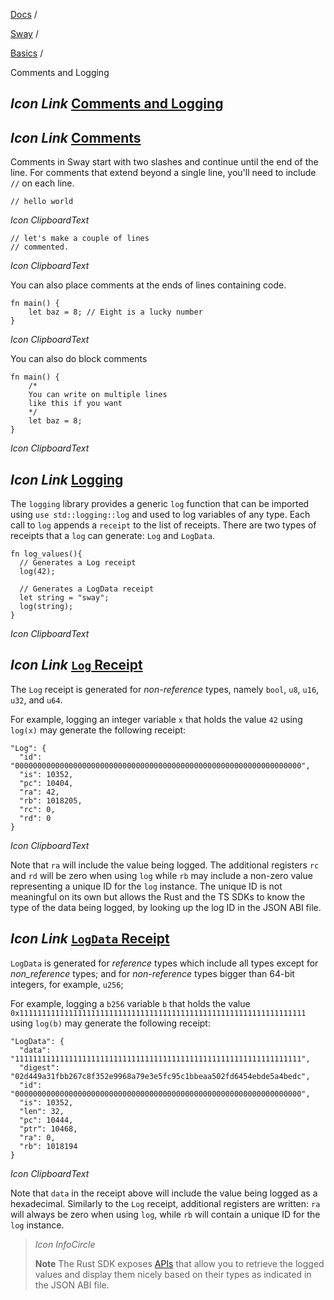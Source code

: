 [Docs](https://docs.fuel.network/) /

[Sway](https://docs.fuel.network/docs/sway/) /

[Basics](https://docs.fuel.network/docs/sway/basics/) /

Comments and Logging

## _Icon Link_ [Comments and Logging](https://docs.fuel.network/docs/sway/basics/comments_and_logging/\#comments-and-logging)

## _Icon Link_ [Comments](https://docs.fuel.network/docs/sway/basics/comments_and_logging/\#comments)

Comments in Sway start with two slashes and continue until the end of the line. For comments that extend beyond a single line, you'll need to include `//` on each line.

```fuel_Box fuel_Box-idXKMmm-css
// hello world
```

_Icon ClipboardText_

```fuel_Box fuel_Box-idXKMmm-css
// let's make a couple of lines
// commented.
```

_Icon ClipboardText_

You can also place comments at the ends of lines containing code.

```fuel_Box fuel_Box-idXKMmm-css
fn main() {
    let baz = 8; // Eight is a lucky number
}
```

_Icon ClipboardText_

You can also do block comments

```fuel_Box fuel_Box-idXKMmm-css
fn main() {
    /*
    You can write on multiple lines
    like this if you want
    */
    let baz = 8;
}
```

_Icon ClipboardText_

## _Icon Link_ [Logging](https://docs.fuel.network/docs/sway/basics/comments_and_logging/\#logging)

The `logging` library provides a generic `log` function that can be imported using `use std::logging::log` and used to log variables of any type. Each call to `log` appends a `receipt` to the list of receipts. There are two types of receipts that a `log` can generate: `Log` and `LogData`.

```fuel_Box fuel_Box-idXKMmm-css
fn log_values(){
  // Generates a Log receipt
  log(42);

  // Generates a LogData receipt
  let string = "sway";
  log(string);
}
```

_Icon ClipboardText_

## _Icon Link_ [`Log` Receipt](https://docs.fuel.network/docs/sway/basics/comments_and_logging/\#log-receipt)

The `Log` receipt is generated for _non-reference_ types, namely `bool`, `u8`, `u16`, `u32`, and `u64`.

For example, logging an integer variable `x` that holds the value `42` using `log(x)` may generate the following receipt:

```fuel_Box fuel_Box-idXKMmm-css
"Log": {
  "id": "0000000000000000000000000000000000000000000000000000000000000000",
  "is": 10352,
  "pc": 10404,
  "ra": 42,
  "rb": 1018205,
  "rc": 0,
  "rd": 0
}
```

_Icon ClipboardText_

Note that `ra` will include the value being logged. The additional registers `rc` and `rd` will be zero when using `log` while `rb` may include a non-zero value representing a unique ID for the `log` instance. The unique ID is not meaningful on its own but allows the Rust and the TS SDKs to know the type of the data being logged, by looking up the log ID in the JSON ABI file.

## _Icon Link_ [`LogData` Receipt](https://docs.fuel.network/docs/sway/basics/comments_and_logging/\#logdata-receipt)

`LogData` is generated for _reference_ types which include all types except for _non\_reference_ types; and for _non-reference_ types bigger than 64-bit integers, for example, `u256`;

For example, logging a `b256` variable `b` that holds the value `0x1111111111111111111111111111111111111111111111111111111111111111` using `log(b)` may generate the following receipt:

```fuel_Box fuel_Box-idXKMmm-css
"LogData": {
  "data": "1111111111111111111111111111111111111111111111111111111111111111",
  "digest": "02d449a31fbb267c8f352e9968a79e3e5fc95c1bbeaa502fd6454ebde5a4bedc",
  "id": "0000000000000000000000000000000000000000000000000000000000000000",
  "is": 10352,
  "len": 32,
  "pc": 10444,
  "ptr": 10468,
  "ra": 0,
  "rb": 1018194
}
```

_Icon ClipboardText_

Note that `data` in the receipt above will include the value being logged as a hexadecimal. Similarly to the `Log` receipt, additional registers are written: `ra` will always be zero when using `log`, while `rb` will contain a unique ID for the `log` instance.

> _Icon InfoCircle_
>
> **Note**
> The Rust SDK exposes [APIs](https://docs.fuel.network/docs/fuels-rs/calling-contracts/logs/#logs) that allow you to retrieve the logged values and display them nicely based on their types as indicated in the JSON ABI file.